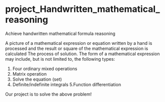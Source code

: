 # project_Handwritten_mathematical_reasoning
Achieve handwritten mathematical formula reasoning

A picture of a mathematical expression or equation written by a hand is processed and the result or square of the mathematical expression is calculated
The process of solution.
The form of a mathematical expression may include, but is not limited to, the following types:
1. Four ordinary mixed operations
2. Matrix operation
3. Solve the equation (set)
4. Definite/indefinite integrals
5.Function differentiation

Our project is to solve the above problem!
